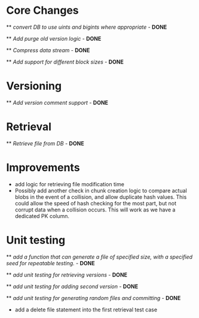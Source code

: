 # Core Changes
** _convert DB to use uints and bigints where appropriate_ - **DONE**

** _Add purge old version logic_ - **DONE**

** _Compress data stream_ - **DONE**

** _Add support for different block sizes_ - **DONE**

# Versioning
** _Add version comment support_ - **DONE**

# Retrieval
** _Retrieve file from DB_ - **DONE**

# Improvements
* add logic for retrieving file modification time
* Possibly add another check in chunk creation logic to compare actual blobs in the event of a collision, and allow duplicate hash values. This could allow the speed of hash checking for the most part, but not corrupt data when a collision occurs. This will work as we have a dedicated PK column.

# Unit testing
** _add a function that can generate a file of specified size, with a specified seed for repeatable testing._ - **DONE**

** _add unit testing for retrieving versions_ - **DONE**

** _add unit testing for adding second version_ - **DONE**

** _add unit testing for generating random files and committing_ - **DONE**

* add a delete file statement into the first retrieval test case
